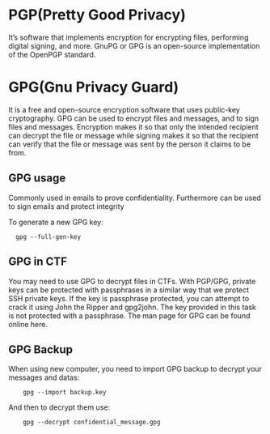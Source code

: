 # PGP(Pretty Good Privacy)

It’s software that implements encryption for encrypting files, performing digital signing, and more. GnuPG or GPG is an open-source implementation of the OpenPGP standard.

# GPG(Gnu Privacy Guard)
It is a free and open-source encryption software that uses public-key cryptography. GPG can be used to encrypt files and messages, and to sign files and messages. Encryption makes it so that only the intended recipient can decrypt the file or message while signing makes it so that the recipient can verify that the file or message was sent by the person it claims to be from.

## GPG usage

Commonly used in emails to prove confidentiality. Furthermore can be used to sign emails and protect integrity

To generate a new GPG key:

```shell
  gpg --full-gen-key
```

## GPG in CTF
You may need to use GPG to decrypt files in CTFs. With PGP/GPG, private keys can be protected with passphrases in a similar way that we protect SSH private keys. If the key is passphrase protected, you can attempt to crack it using John the Ripper and gpg2john. The key provided in this task is not protected with a passphrase. The man page for GPG can be found online here.

## GPG Backup

When using new computer, you need to import GPG backup to decrypt your messages and datas:

```shell
    gpg --import backup.key
```

And then to decrypt them use:

```shell
    gpg --decrypt confidential_message.gpg
```
